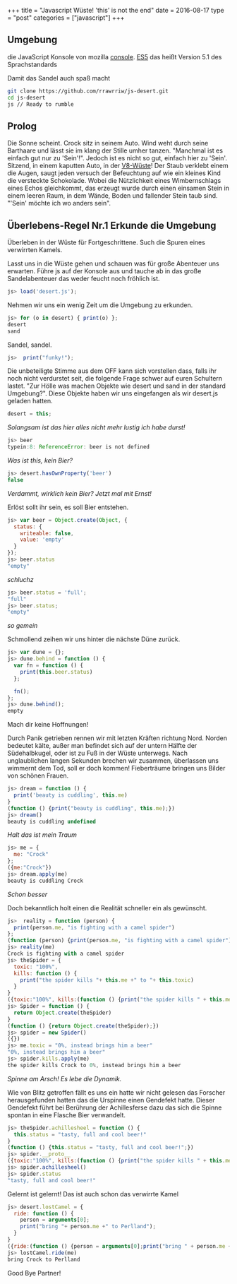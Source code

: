 +++
title = "Javascript Wüste! 'this' is not the end"
date = 2016-08-17
type = "post"
categories = ["javascript"]
+++

Umgebung
---------

die JavaScript Konsole von mozilla [console][1]. [ES5][3] das heißt Version 5.1 des Sprachstandards

Damit das Sandel auch spaß macht
```bash
git clone https://github.com/rrawrriw/js-desert.git
cd js-desert 
js // Ready to rumble
```

 Prolog
--------

Die Sonne scheint. Crock sitz in seinem Auto. Wind weht durch seine Barthaare und lässt sie im klang der Stille umher tanzen. "Manchmal ist es einfach gut nur zu 'Sein'!". Jedoch ist es nicht so gut, einfach hier zu 'Sein'. Sitzend, in einem kaputten Auto, in der [V8-Wüste][1]! Der Staub verklebt einem die Augen, saugt jeden versuch der Befeuchtung auf wie ein kleines Kind die versteckte Schokolade. Wobei die Nützlichkeit eines Wimbernschlags eines Echos gleichkommt, das erzeugt wurde durch einen einsamen Stein in einem leeren Raum, in dem Wände, Boden und fallender Stein taub sind. "'Sein' möchte ich wo anders sein".


Überlebens-Regel Nr.1 Erkunde die Umgebung
------------------------------------------

Überleben in der Wüste für Fortgeschrittene. Such die Spuren eines verwirrten Kamels. 

Lasst uns in die Wüste gehen und schauen was für große Abenteuer uns erwarten. Führe js auf der Konsole aus und tauche ab in das große Sandelabenteuer das weder feucht noch fröhlich ist.

```javascript
js> load('desert.js');
```
  
Nehmen wir uns ein wenig Zeit um die Umgebung zu erkunden.

```javascript
js> for (o in desert) { print(o) };
desert
sand
```

Sandel, sandel.
```javascript
js>  print("funky!");
```

Die unbeteiligte Stimme aus dem OFF kann sich vorstellen dass, falls ihr noch nicht verdurstet seit, die folgende Frage schwer auf euren Schultern lastet. "Zur Hölle was machen Objekte wie desert und sand in der standard Umgebung?". Diese Objekte haben wir uns eingefangen als wir desert.js geladen hatten. 

```javascript
desert = this;
```

*Solangsam ist das hier alles nicht mehr lustig ich habe durst!*

```javascript
js> beer
typein:8: ReferenceError: beer is not defined
```

*Was ist this, kein Bier?*

```javascript
js> desert.hasOwnProperty('beer')
false
```
*Verdammt, wirklich kein Bier? Jetzt mal mit Ernst!*

Erlöst sollt ihr sein, es soll Bier entstehen.

```javascript
js> var beer = Object.create(Object, {
  status: {
    writeable: false,
    value: 'empty'
  }
});
js> beer.status
"empty"
```
*schluchz*

```javascript
js> beer.status = 'full';
"full"
js> beer.status;
"empty"
```
*so gemein*

Schmollend zeihen wir uns hinter die nächste Düne zurück.

```javascript
js> var dune = {};
js> dune.behind = function () {
  var fn = function () {
    print(this.beer.status)
  };

  fn();
};
js> dune.behind();
empty
```

Mach dir keine Hoffnungen!

Durch Panik getrieben rennen wir mit letzten Kräften richtung Nord. Norden bedeutet kälte, außer man befindet sich auf der untern Hälfte der Südehalbkugel, oder ist zu Fuß in der Wüste unterwegs. Nach unglaublichen langen Sekunden brechen wir zusammen, überlassen uns wimmernt dem Tod, soll er doch kommen! Fieberträume bringen uns Bilder von schönen Frauen.

```javascript
js> dream = function () {
  print('beauty is cuddling', this.me)
}
(function () {print("beauty is cuddling", this.me);})
js> dream()
beauty is cuddling undefined
```
*Halt das ist mein Traum*

```javascript
js> me = {
  me: "Crock"
};
({me:"Crock"})
js> dream.apply(me)
beauty is cuddling Crock
```
*Schon besser*

Doch bekanntlich holt einen die Realität schneller ein als gewünscht.

```javascript
js>  reality = function (person) {
  print(person.me, "is fighting with a camel spider")
};
(function (person) {print(person.me, "is fighting with a camel spider");})
js> reality(me)
Crock is fighting with a camel spider
js> theSpider = {
  toxic: "100%",
  kills: function () {
    print("the spider kills "+ this.me +" to "+ this.toxic)
  }
}
({toxic:"100%", kills:(function () {print("the spider kills " + this.me + " to " + this.toxic);})})
js> Spider = function () {
  return Object.create(theSpider)
}
(function () {return Object.create(theSpider);})
js> spider = new Spider()
({})
js> me.toxic = "0%, instead brings him a beer"
"0%, instead brings him a beer"
js> spider.kills.apply(me)
the spider kills Crock to 0%, instead brings him a beer
```
*Spinne am Arsch! Es lebe die Dynamik.*

Wie von Blitz getroffen fällt es uns ein hatte wir nicht gelesen das Forscher herausgefunden hatten das die Urspinne einen Gendefekt hatte. Dieser Gendefekt führt bei Berührung der Achillesferse dazu das sich die Spinne spontan in eine Flasche Bier verwandelt.
```javascript
js> theSpider.achillesheel = function () {
  this.status = "tasty, full and cool beer!"
}
(function () {this.status = "tasty, full and cool beer!";})
js> spider.__proto__
({toxic:"100%", kills:(function () {print("the spider kills " + this.me + " to " + this.toxic);}), achillesheel:(function () {this.status = "tasty, full and cool beer!";})})
js> spider.achillesheel() 
js> spider.status
"tasty, full and cool beer!"
```
Gelernt ist gelernt! Das ist auch schon das verwirrte Kamel
```javascript
js> desert.lostCamel = {
  ride: function () {
    person = arguments[0];
    print("bring "+ person.me +" to Perlland");
  }
}
({ride:(function () {person = arguments[0];print("bring " + person.me + " to Perlland");})})
js> lostCamel.ride(me)
bring Crock to Perlland
```
Good Bye Partner!

[1]: https://developer.mozilla.org/en-US/docs/Mozilla/Projects/SpiderMonkey/Introduction_to_the_JavaScript_shell "mozilla shell"
[2]: http://en.wikipedia.org/wiki/List_of_ECMAScript_engines "JavaScript Engines"
[3]: http://www.ecma-international.org/publications/standards/Ecma-262.htm "ES5"
